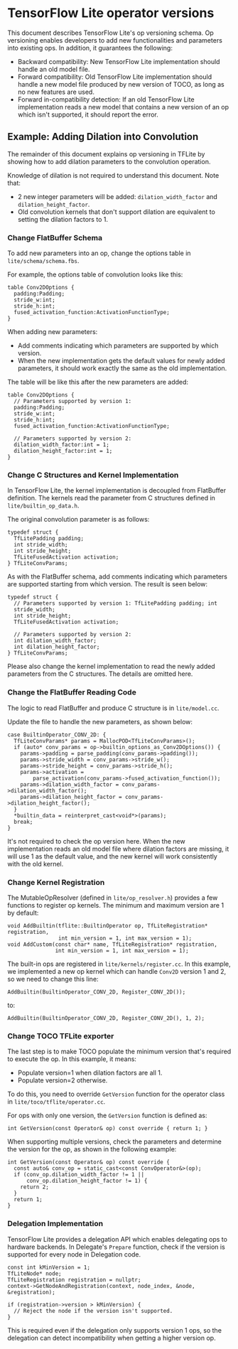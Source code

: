 # TensorFlow Lite operator versions

This document describes TensorFlow Lite's op versioning schema. Op
versioning enables developers to add new functionalities and parameters into
existing ops. In addition, it guarantees the following:

*   Backward compatibility: New TensorFlow Lite implementation should
    handle an old model file.
*   Forward compatibility: Old TensorFlow Lite implementation should
    handle a new model file produced by new version of TOCO, as long as no new
    features are used.
*   Forward in-compatibility detection: If an old TensorFlow Lite implementation
    reads a new model that contains a new version of an op which isn't
    supported, it should report the error.

## Example: Adding Dilation into Convolution

The remainder of this document explains op versioning in TFLite by showing how
to add dilation parameters to the convolution operation.

Knowledge of dilation is not required to understand this document. Note that:

*   2 new integer parameters will be added: `dilation_width_factor` and
    `dilation_height_factor`.
*   Old convolution kernels that don't support dilation are equivalent to
    setting the dilation factors to 1.

### Change FlatBuffer Schema

To add new parameters into an op, change the options table in
`lite/schema/schema.fbs`.

For example, the options table of convolution looks like this:

```
table Conv2DOptions {
  padding:Padding;
  stride_w:int;
  stride_h:int;
  fused_activation_function:ActivationFunctionType;
}
```

When adding new parameters:

*   Add comments indicating which parameters are supported by which version.
*   When the new implementation gets the default values for newly added
    parameters, it should work exactly the same as the old implementation.

The table will be like this after the new parameters are added:

```
table Conv2DOptions {
  // Parameters supported by version 1:
  padding:Padding;
  stride_w:int;
  stride_h:int;
  fused_activation_function:ActivationFunctionType;

  // Parameters supported by version 2:
  dilation_width_factor:int = 1;
  dilation_height_factor:int = 1;
}
```

### Change C Structures and Kernel Implementation

In TensorFlow Lite, the kernel implementation is decoupled from
FlatBuffer definition. The kernels read the parameter from C structures defined
in `lite/builtin_op_data.h`.

The original convolution parameter is as follows:

```
typedef struct {
  TfLitePadding padding;
  int stride_width;
  int stride_height;
  TfLiteFusedActivation activation;
} TfLiteConvParams;
```

As with the FlatBuffer schema, add comments indicating which parameters are
supported starting from which version. The result is seen below:

```
typedef struct {
  // Parameters supported by version 1: TfLitePadding padding; int
  stride_width;
  int stride_height;
  TfLiteFusedActivation activation;

  // Parameters supported by version 2:
  int dilation_width_factor;
  int dilation_height_factor;
} TfLiteConvParams;
```

Please also change the kernel implementation to read the newly added parameters
from the C structures. The details are omitted here.

### Change the FlatBuffer Reading Code

The logic to read FlatBuffer and produce C structure is in `lite/model.cc`.

Update the file to handle the new parameters, as shown below:

```
case BuiltinOperator_CONV_2D: {
  TfLiteConvParams* params = MallocPOD<TfLiteConvParams>();
  if (auto* conv_params = op->builtin_options_as_Conv2DOptions()) {
    params->padding = parse_padding(conv_params->padding());
    params->stride_width = conv_params->stride_w();
    params->stride_height = conv_params->stride_h();
    params->activation =
        parse_activation(conv_params->fused_activation_function());
    params->dilation_width_factor = conv_params->dilation_width_factor();
    params->dilation_height_factor = conv_params->dilation_height_factor();
  }
  *builtin_data = reinterpret_cast<void*>(params);
  break;
}
```

It's not required to check the op version here. When the new implementation
reads an old model file where dilation factors are missing, it will use 1 as
the default value, and the new kernel will work consistently with the old
kernel.

### Change Kernel Registration

The MutableOpResolver (defined in `lite/op_resolver.h`) provides a few functions
to register op kernels. The minimum and maximum version are 1 by default:

```
void AddBuiltin(tflite::BuiltinOperator op, TfLiteRegistration* registration,
                int min_version = 1, int max_version = 1);
void AddCustom(const char* name, TfLiteRegistration* registration,
               int min_version = 1, int max_version = 1);
```

The built-in ops are registered in `lite/kernels/register.cc`. In this example,
we implemented a new op kernel which can handle `Conv2D` version 1 and 2, so we
need to change this line:

```
AddBuiltin(BuiltinOperator_CONV_2D, Register_CONV_2D());
```

to:

```
AddBuiltin(BuiltinOperator_CONV_2D, Register_CONV_2D(), 1, 2);
```

### Change TOCO TFLite exporter

The last step is to make TOCO populate the minimum version that's required to
execute the op. In this example, it means:

*   Populate version=1 when dilation factors are all 1.
*   Populate version=2 otherwise.

To do this, you need to override `GetVersion` function for the operator class in
`lite/toco/tflite/operator.cc`.

For ops with only one version, the `GetVersion` function is defined as:

```
int GetVersion(const Operator& op) const override { return 1; }
```

When supporting multiple versions, check the parameters and determine the
version for the op, as shown in the following example:

```
int GetVersion(const Operator& op) const override {
  const auto& conv_op = static_cast<const ConvOperator&>(op);
  if (conv_op.dilation_width_factor != 1 ||
      conv_op.dilation_height_factor != 1) {
    return 2;
  }
  return 1;
}
```

### Delegation Implementation

TensorFlow Lite provides a delegation API which enables delegating ops to
hardware backends. In Delegate's `Prepare` function, check if the version
is supported for every node in Delegation code.

```
const int kMinVersion = 1;
TfLiteNode* node;
TfLiteRegistration registration = nullptr;
context->GetNodeAndRegistration(context, node_index, &node, &registration);

if (registration->version > kMinVersion) {
  // Reject the node if the version isn't supported.
}
```

This is required even if the delegation only supports version 1 ops, so the
delegation can detect incompatibility when getting a higher version op.

